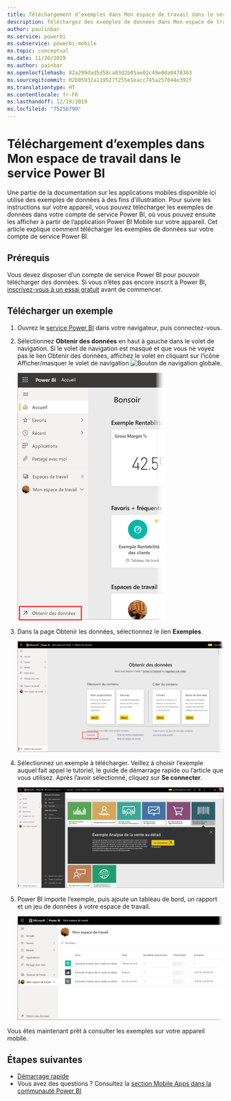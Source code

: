 ```yaml
---
title: Téléchargement d’exemples dans Mon espace de travail dans le service Power BI
description: Téléchargez des exemples de données dans Mon espace de travail dans votre compte de service Power BI pour les utiliser dans des tutoriels sur les applications mobiles.
author: paulinbar
ms.service: powerbi
ms.subservice: powerbi-mobile
ms.topic: conceptual
ms.date: 11/26/2019
ms.author: painbar
ms.openlocfilehash: 82a299dad5d58ca03d2b05ae02c49e0da0478303
ms.sourcegitcommit: 02b05932a119527f255e1eacc745a257044e392f
ms.translationtype: HT
ms.contentlocale: fr-FR
ms.lasthandoff: 12/19/2019
ms.locfileid: "75256790"
---
```

# <a name="downloading-samples-to-my-workspace-in-the-power-bi-service"></a>Téléchargement d’exemples dans Mon espace de travail dans le service Power BI

Une partie de la documentation sur les applications mobiles disponible ici utilise des exemples de données à des fins d’illustration. Pour suivre les instructions sur votre appareil, vous pouvez télécharger les exemples de données dans votre compte de service Power BI, où vous pouvez ensuite les afficher à partir de l’application Power BI Mobile sur votre appareil. Cet article explique comment télécharger les exemples de données sur votre compte de service Power BI. 

## <a name="prerequisites"></a>Prérequis

Vous devez disposer d’un compte de service Power BI pour pouvoir télécharger des données. Si vous n’êtes pas encore inscrit à Power BI, [inscrivez-vous à un essai gratuit](https://app.powerbi.com/signupredirect?pbi_source=web) avant de commencer.

## <a name="download-a-sample"></a>Télécharger un exemple

1. Ouvrez le [service Power BI](https://app.powerbi.com) dans votre navigateur, puis connectez-vous.

2. Sélectionnez **Obtenir des données** en haut à gauche dans le volet de navigation. Si le volet de navigation est masqué et que vous ne voyez pas le lien Obtenir des données, affichez le volet en cliquant sur l’icône Afficher/masquer le volet de navigation ![Bouton de navigation globale](./media/mobile-apps-download-samples/power-bi-iphone-global-nav-button.png).  
   
    ![Obtenir les données](./media/mobile-apps-download-samples/power-bi-get-data.png)

3. Dans la page Obtenir les données, sélectionnez le lien **Exemples**.
   
   ![Icône Exemples](./media/mobile-apps-download-samples/power-bi-samples-icon.png)

4. Sélectionnez un exemple à télécharger. Veillez à choisir l’exemple auquel fait appel le tutoriel, le guide de démarrage rapide ou l’article que vous utilisez. Après l’avoir sélectionné, cliquez sur **Se connecter**.
  
   ![Choisir Se Connecter](./media/mobile-apps-download-samples/opportunity-connect.png)
   
5. Power BI importe l’exemple, puis ajoute un tableau de bord, un rapport et un jeu de données à votre espace de travail.
   
   ![Exemple de tableau de bord](./media/mobile-apps-download-samples/power-bi-service-opportunity-sample.png)
  
Vous êtes maintenant prêt à consulter les exemples sur votre appareil mobile.

## <a name="next-steps"></a>Étapes suivantes
* [Démarrage rapide](mobile-apps-quickstart-view-dashboard-report.md)
* Vous avez des questions ? Consultez la [section Mobile Apps dans la communauté Power BI](https://go.microsoft.com/fwlink/?linkid=839277)
